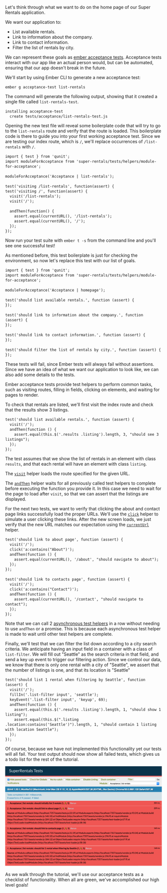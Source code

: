 Let's think through what we want to do on the home page of our Super Rentals application.

We want our application to:

* List available rentals.
* Link to information about the company.
* Link to contact information.
* Filter the list of rentals by city.

We can represent these goals as [ember acceptance tests](../../testing/acceptance/). Acceptance tests interact with our app like an actual person would, but can be automated, ensuring that our app doesn't break in the future.

We'll start by using Ember CLI to generate a new acceptance test:

```shell
ember g acceptance-test list-rentals
```

The command will generate the following output, showing that it created a single file called `list-rentals-test`.

```shell
installing acceptance-test
  create tests/acceptance/list-rentals-test.js
```

Opening the new test file will reveal some boilerplate code that will try to go to the `list-rentals` route and verify that the route is loaded. This boilerplate code is there to guide you into your first working acceptance test. Since we are testing our index route, which is `/`, we'll replace occurrences of `/list-rentals` with `/`.

<pre><code class="javascript{-6,+7,-8,+9,-12,+13}">import { test } from 'qunit';
import moduleForAcceptance from 'super-rentals/tests/helpers/module-for-acceptance';

moduleForAcceptance('Acceptance | list-rentals');

test('visiting /list-rentals', function(assert) {
test('visiting /', function(assert) {
  visit('/list-rentals');
  visit('/');

  andThen(function() {
    assert.equal(currentURL(), '/list-rentals');
    assert.equal(currentURL(), '/');
  });
});
</code></pre>

Now run your test suite with `ember t -s` from the command line and you'll see one successful test!

As mentioned before, this test boilerplate is just for checking the environment, so now let's replace this test with our list of goals.

<pre><code class="/tests/acceptance/list-rentals-test.js">import { test } from 'qunit';
import moduleForAcceptance from 'super-rentals/tests/helpers/module-for-acceptance';

moduleForAcceptance('Acceptance | homepage');

test('should list available rentals.', function (assert) {
});

test('should link to information about the company.', function (assert) {
});

test('should link to contact information.', function (assert) {
});

test('should filter the list of rentals by city.', function (assert) {
});
</code></pre>

These tests will fail, since Ember tests will always fail without assertions. Since we have an idea of what we want our application to look like, we can also add some details to the tests.

Ember acceptance tests provide test helpers to perform common tasks, such as visiting routes, filling in fields, clicking on elements, and waiting for pages to render.

To check that rentals are listed, we'll first visit the index route and check that the results show 3 listings.

<pre><code class="/tests/acceptance/list-rentals-test.js">test('should list available rentals.', function (assert) {
  visit('/');
  andThen(function () {
    assert.equal(this.$('.results .listing').length, 3, "should see 3 listings");
  });
});
</code></pre>

The test assumes that we show the list of rentals in an element with class `results`, and that each rental will have an element with class `listing`.

The [`visit`](http://emberjs.com/api/classes/Ember.Test.html#method_visit) helper loads the route specified for the given URL.

The [`andThen`](../../testing/acceptance/#toc_wait-helpers) helper waits for all previously called test helpers to complete before executing the function you provide it. In this case we need to wait for the page to load after `visit`, so that we can assert that the listings are displayed.

For the next two tests, we want to verify that clicking the about and contact page links successfully load the proper URLs. We'll use the [`click`](http://emberjs.com/api/classes/Ember.Test.html#method_click) helper to simulate a user clicking these links. After the new screen loads, we just verify that the new URL matches our expectation using the [`currentUrl`](http://emberjs.com/api/classes/Ember.Test.html#method_currentURL) helper.

<pre><code class="/tests/acceptance/list-rentals-test.js">test('should link to about page', function (assert) {
  visit('/');
  click('a:contains("About")');
  andThen(function () {
    assert.equal(currentURL(), '/about', "should navigate to about");
  });
});

test('should link to contacts page', function (assert) {
  visit('/');
  click('a:contains("Contact")');
  andThen(function () {
    assert.equal(currentURL(), '/contact', "should navigate to contact");
  });
});
</code></pre>

Note that we can call 2 [asynchronous test helpers](../../testing/acceptance/#toc_asynchronous-helpers) in a row without needing to use `andThen` or a promise. This is because each asynchronous test helper is made to wait until other test helpers are complete.

Finally, we'll test that we can filter the list down according to a city search criteria. We anticipate having an input field in a container with a class of `list-filter`. We will fill out "Seattle" as the search criteria in that field, and send a key up event to trigger our filtering action. Since we control our data, we know that there is only one rental with a city of "Seattle", we assert that the number of listings is one, and that its location is "Seattle"

<pre><code class="/tests/acceptance/list-rentals-test.js">test('should list 1 rental when filtering by Seattle', function (assert) {
  visit('/');
  fillIn('.list-filter input', 'seattle');
  keyEvent('.list-filter input', 'keyup', 69);
  andThen(function () {
    assert.equal(this.$('.results .listing').length, 1, "should show 1 listing");
    assert.equal(this.$(".listing .location:contains('Seattle')").length, 1, "should contain 1 listing with location Seattle");
  });
});
</code></pre>

Of course, because we have not implemented this functionality yet our tests will all fail. Your test output should now show all failed tests, which gives us a todo list for the rest of the tutorial.

![failing tests](../../images/acceptance-test/failed-acceptance-tests.png)

As we walk through the tutorial, we'll use our acceptance tests as a checklist of functionality. When all are green, we've accomplished our high level goals!